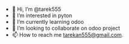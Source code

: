 - 👋 Hi, I’m @tarek555
- 👀 I’m interested in pyton
- 🌱 I’m currently learning odoo
- 💞️ I’m looking to collaborate on odoo project
- 📫 How to reach me tarekan555@gmail.com.

<!---
tarek555/tarek555 is a ✨ special ✨ repository because its `README.md` (this file) appears on your GitHub profile.
You can click the Preview link to take a look at your changes.
--->
